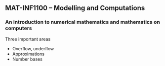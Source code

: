 ## MAT-INF1100 – Modelling and Computations

### An introduction to numerical mathematics and mathematics on computers

Three important areas
- Overflow, underflow
- Approximations
- Number bases
